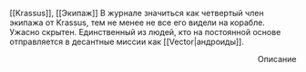 [[Krassus]], [[Экипаж]]
В журнале значиться как четвертый член экипажа от Krassus, тем не менее не все его видели на корабле. Ужасно скрытен. Единственный из людей, кто на постоянной основе отправляется в десантные миссии как [[Vector|андроиды]]. 

<div style="float: right">
<img src=""/>
Описание
</div>
